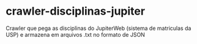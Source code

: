 # crawler-disciplinas-jupiter
Crawler que pega as disciplinas do JupiterWeb (sistema de matriculas da USP) e armazena em arquivos .txt no formato de JSON
